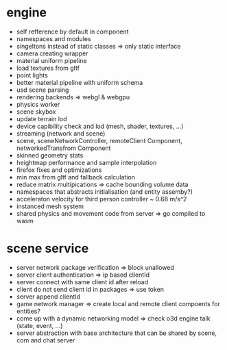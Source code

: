 # engine
- self refference by default in component
- namespaces and modules
- singeltons instead of static classes => only static interface
- camera creating wrapper
- material uniform pipeline
- load textures from gltf
- point lights
- better material pipeline with uniform schema
- usd scene parsing
- rendering backends => webgl & webgpu
- physics worker
- scene skybox
- update terrain lod
- device capibility check and lod (mesh, shader, textures, ...)
- streaming (network and scene)
- scene, sceneNetworkController, remoteClient Component, networkedTransfrom Component
- skinned geometry stats
- heightmap performance and sample interpolation
- firefox fixes and optimizations
- min max from gltf and fallback calculation
- reduce matrix multipications => cache bounding volume data
- namespaces that abstracts initialisation (and entity assemby?)
- acceleraton velocity for third person controller ~ 0.68 m/s^2
- instanced mesh system
- shared physics and movement code from server => go compiled to wasm

# scene service
- server network package verification => block unallowed
- server client authentication => ip based clientId
- server connect with same client id after reload
- client do not send client id in packages => use token
- server append clientId
- game network manager => create local and remote client compoents for entities?
- come up with a dynamic networking model => check o3d engine talk (state, event, ...)
- server abstraction with base architecture that can be shared by scene, com and chat server